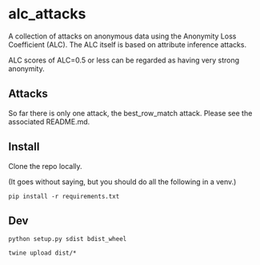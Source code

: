 # alc_attacks

A collection of attacks on anonymous data using the Anonymity Loss Coefficient (ALC). The ALC itself is based on attribute inference attacks.

ALC scores of ALC=0.5 or less can be regarded as having very strong anonymity.

## Attacks

So far there is only one attack, the best_row_match attack. Please see the associated README.md.


## Install

Clone the repo locally.

(It goes without saying, but you should do all the following in a venv.)

`pip install -r requirements.txt`


## Dev

`python setup.py sdist bdist_wheel`

`twine upload dist/*`